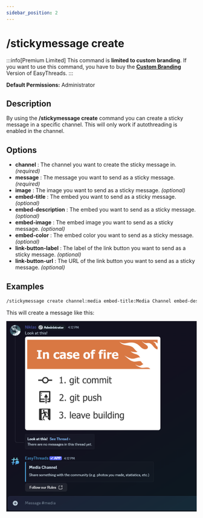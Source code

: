 ```yaml
---
sidebar_position: 2
---
```


# /stickymessage create

:::info[Premium Limited]
This command is **limited to custom branding**. If you want to use this command, you have to buy the **[Custom Branding](https://ezsys.link/premium)** Version of EasyThreads.
:::

**Default Permissions:** Administrator
## Description
By using the **/stickymessage create** command you can create a sticky message in a specific channel. This will only work if autothreading is enabled in the channel.
## Options
- **channel** : The channel you want to create the sticky message in. *(required)*
- **message** : The message you want to send as a sticky message. *(required)*
- **image** : The image you want to send as a sticky message. *(optional)*
- **embed-title** : The embed you want to send as a sticky message. *(optional)*
- **embed-description** : The embed you want to send as a sticky message. *(optional)*
- **embed-image** : The embed image you want to send as a sticky message. *(optional)*
- **embed-color** : The embed color you want to send as a sticky message. *(optional)*
- **link-button-label** : The label of the link button you want to send as a sticky message. *(optional)*
- **link-button-url** : The URL of the link button you want to send as a sticky message. *(optional)*

## Examples
```bash
/stickymessage create channel:media embed-title:Media Channel embed-description:Share something with the community (e.g. photos you made, statistics, etc.) embed-color:#3657b1 link-button-label:Follow our Rules link-button-url:linktorules
```

This will create a message like this:

![stickymessage](./img/examples/StickyMessagePreview.png)